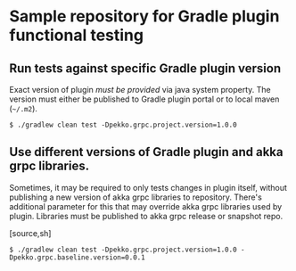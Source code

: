# Sample repository for Gradle plugin functional testing

## Run tests against specific Gradle plugin version

Exact version of plugin *must be provided* via java system property.
The version must either be published to Gradle plugin portal or to local maven (`~/.m2`).

```shell script
$ ./gradlew clean test -Dpekko.grpc.project.version=1.0.0
```

## Use different versions of Gradle plugin and akka grpc libraries.

Sometimes, it may be required to only tests changes in plugin itself, without publishing a new version of akka grpc libraries to repository.
There's additional parameter for this that may override akka grpc libraries used by plugin.
Libraries must be published to akka grpc release or snapshot repo.

[source,sh]
```shell script
$ ./gradlew clean test -Dpekko.grpc.project.version=1.0.0 -Dpekko.grpc.baseline.version=0.0.1
```



